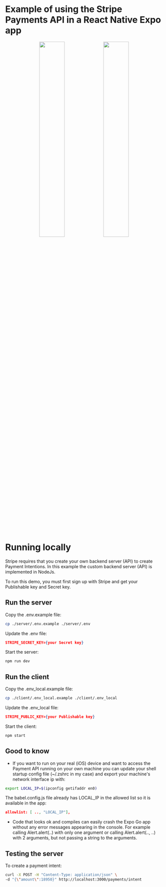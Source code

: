 # Example of using the Stripe Payments API in a React Native Expo app

<p float="left" align="middle">
<img src="./screenshots/stripe_dark.gif" width="40%">
<img src="./screenshots/stripe_light.gif" width="40%">
</p>

# Running locally

Stripe requires that you create your own backend server (API) to create Payment Intentions. In this example the custom backend server (API) is implemented in NodeJs.

To run this demo, you must first sign up with Stripe and get your Publishable key and Secret key.

## Run the server

Copy the .env.example file:

```bash
cp ./server/.env.example ./server/.env
```

Update the .env file:

```json
STRIPE_SECRET_KEY={your Secret key}
```

Start the server:

```bash
npm run dev
```

## Run the client

Copy the .env_local.example file:

```bash
cp ./client/.env_local.example ./client/.env_local
```

Update the .env_local file:

```json
STRIPE_PUBLIC_KEY={your Publishable key}
```

Start the client:

```bash
npm start
```

## Good to know

- If you want to run on your real (iOS) device and want to access the Payment API running on your own machine you can update your shell startup config file (~/.zshrc in my case) and export your machine's network interface ip with:

```bash
export LOCAL_IP=$(ipconfig getifaddr en0)
```

The babel.config.js file already has LOCAL_IP in the allowed list so it is available in the app:

```json
allowlist: [ .., "LOCAL_IP"],
```

- Code that looks ok and compiles can easily crash the Expo Go app without any error messages appearing in the console. For example calling Alert.alert(..) with only one argument or calling Alert.alert(.., ..) with 2 arguments, but not passing a string to the arguments.

## Testing the server

To create a payment intent:

```bash
curl -X POST -H "Content-Type: application/json" \
-d "{\"amount\":18950}" http://localhost:3000/payments/intent
```
